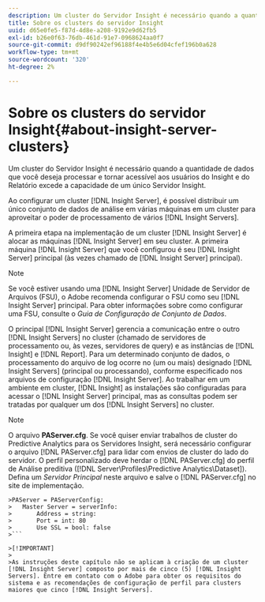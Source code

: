 ```yaml
---
description: Um cluster do Servidor Insight é necessário quando a quantidade de dados que você deseja processar e tornar acessível aos usuários do Insight e do Relatório excede a capacidade de um único Servidor Insight.
title: Sobre os clusters do servidor Insight
uuid: d65e0fe5-f87d-4d8e-a208-9192e9d62fb5
exl-id: b26e0f63-76db-461d-91e7-0968624aa0f7
source-git-commit: d9df90242ef96188f4e4b5e6d04cfef196b0a628
workflow-type: tm+mt
source-wordcount: '320'
ht-degree: 2%

---
```


# Sobre os clusters do servidor Insight{#about-insight-server-clusters}

Um cluster do Servidor Insight é necessário quando a quantidade de dados que você deseja processar e tornar acessível aos usuários do Insight e do Relatório excede a capacidade de um único Servidor Insight.

Ao configurar um cluster [!DNL Insight Server], é possível distribuir um único conjunto de dados de análise em várias máquinas em um cluster para aproveitar o poder de processamento de vários [!DNL Insight Servers].

A primeira etapa na implementação de um cluster [!DNL Insight Server] é alocar as máquinas [!DNL Insight Server] em seu cluster. A primeira máquina [!DNL Insight Server] que você configurou é seu [!DNL Insight Server] principal (às vezes chamado de [!DNL Insight Server] principal).

>[!NOTE]
>
>Se você estiver usando uma [!DNL Insight Server] Unidade de Servidor de Arquivos (FSU), o Adobe recomenda configurar o FSU como seu [!DNL Insight Server] principal. Para obter informações sobre como configurar uma FSU, consulte o *Guia de Configuração de Conjunto de Dados*.

O principal [!DNL Insight Server] gerencia a comunicação entre o outro [!DNL Insight Servers] no cluster (chamado de servidores de processamento ou, às vezes, servidores de query) e as instâncias de [!DNL Insight] e [!DNL Report]. Para um determinado conjunto de dados, o processamento do arquivo de log ocorre no (um ou mais) designado [!DNL Insight Servers] (principal ou processando), conforme especificado nos arquivos de configuração [!DNL Insight Server]. Ao trabalhar em um ambiente em cluster, [!DNL Insight] as instalações são configuradas para acessar o [!DNL Insight Server] principal, mas as consultas podem ser tratadas por qualquer um dos [!DNL Insight Servers] no cluster.

>[!NOTE]
>
>O arquivo **PAServer.cfg**. Se você quiser enviar trabalhos de cluster do Predictive Analytics para os Servidores Insight, será necessário configurar o arquivo [!DNL PAServer.cfg] para lidar com envios de cluster do lado do servidor. O perfil personalizado deve herdar o [!DNL PAServer.cfg] do perfil de Análise preditiva ([!DNL Server\Profiles\Predictive Analytics\Dataset]). Defina um *Servidor Principal* neste arquivo e salve o [!DNL PAServer.cfg] no site de implementação.
>
>
```
>PAServer = PAServerConfig: 
>   Master Server = serverInfo: 
>       Address = string: 
>       Port = int: 80
>       Use SSL = bool: false
>```

>[!IMPORTANT]
>
>As instruções deste capítulo não se aplicam à criação de um cluster [!DNL Insight Server] composto por mais de cinco (5) [!DNL Insight Servers]. Entre em contato com o Adobe para obter os requisitos do sistema e as recomendações de configuração de perfil para clusters maiores que cinco [!DNL Insight Servers].
